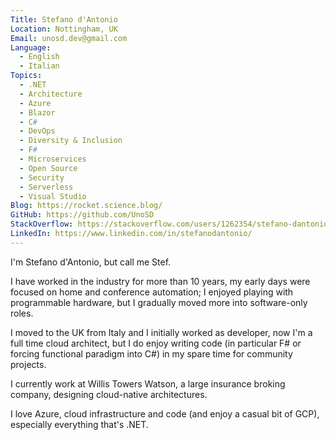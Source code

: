 ```yaml
---
Title: Stefano d'Antonio
Location: Nottingham, UK
Email: unosd.dev@gmail.com
Language:
  - English
  - Italian
Topics:
  - .NET
  - Architecture
  - Azure
  - Blazor
  - C#
  - DevOps
  - Diversity & Inclusion
  - F#
  - Microservices
  - Open Source
  - Security
  - Serverless
  - Visual Studio
Blog: https://rocket.science.blog/
GitHub: https://github.com/UnoSD
StackOverflow: https://stackoverflow.com/users/1262354/stefano-dantonio
LinkedIn: https://www.linkedin.com/in/stefanodantonio/
---
```

I'm Stefano d'Antonio, but call me Stef.

I have worked in the industry for more than 10 years, my early days were focused on home and conference automation; I enjoyed playing with programmable hardware, but I gradually moved more into software-only roles.

I moved to the UK from Italy and I initially worked as developer, now I'm a full time cloud architect, but I do enjoy writing code (in particular F# or forcing functional paradigm into C#) in my spare time for community projects.

I currently work at Willis Towers Watson, a large insurance broking company, designing cloud-native architectures.

I love Azure, cloud infrastructure and code (and enjoy a casual bit of GCP), especially everything that's .NET.
